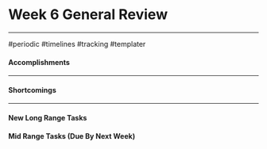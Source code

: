 # Week 6 General Review 
---
#periodic #timelines #tracking #templater 

#### Accomplishments
---

#### Shortcomings
---

#### New Long Range Tasks 


#### Mid Range Tasks (Due By Next Week) 




